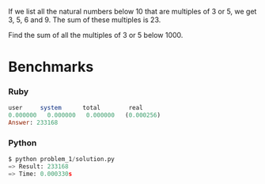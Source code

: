 If we list all the natural numbers below 10 that are multiples of 3 or 5, we get 3, 5, 6 and 9. The sum of these multiples is 23.

Find the sum of all the multiples of 3 or 5 below 1000.

# Benchmarks

### Ruby
```ruby
user     system      total        real
0.000000   0.000000   0.000000   (0.000256)
Answer: 233168
```

### Python
```python
$ python problem_1/solution.py
=> Result: 233168
=> Time: 0.000330s
```
